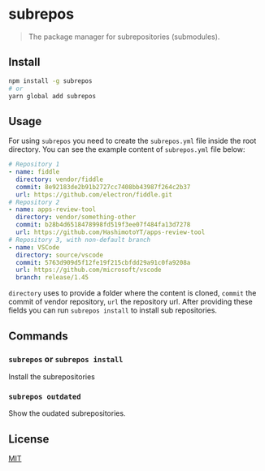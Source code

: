 # subrepos

> The package manager for subrepositories (submodules).

## Install

```sh
npm install -g subrepos
# or
yarn global add subrepos
```

## Usage

For using `subrepos` you need to create the `subrepos.yml` file inside the root
directory. You can see the example content of `subrepos.yml` file below:

```yml
# Repository 1
- name: fiddle
  directory: vendor/fiddle
  commit: 8e92183de2b91b2727cc7408bb43987f264c2b37
  url: https://github.com/electron/fiddle.git
# Repository 2
- name: apps-review-tool
  directory: vendor/something-other
  commit: b28b4d6518478998fd519f3ee07f484fa13d7278
  url: https://github.com/HashimotoYT/apps-review-tool
# Repository 3, with non-default branch
- name: VSCode
  directory: source/vscode
  commit: 5763d909d5f12fe19f215cbfdd29a91c0fa9208a
  url: https://github.com/microsoft/vscode
  branch: release/1.45
```

`directory` uses to provide a folder where the content is cloned, `commit` the
commit of vendor repository, `url` the repository url. After providing these
fields you can run `subrepos install` to install sub repositories.

## Commands

### `subrepos` or `subrepos install`

Install the subrepositories

### `subrepos outdated`

Show the oudated subrepositories.

## License

[MIT](https://github.com/siberianmh/siberianmh/blob/master/LICENSE.md)
